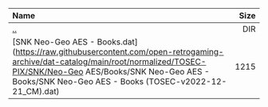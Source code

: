 |Name|Size|
|:---|---:|
|[..](../index.html)|DIR|
|[SNK Neo-Geo AES - Books.dat](https://raw.githubusercontent.com/open-retrogaming-archive/dat-catalog/main/root/normalized/TOSEC-PIX/SNK/Neo-Geo AES/Books/SNK Neo-Geo AES - Books/SNK Neo-Geo AES - Books (TOSEC-v2022-12-21_CM).dat)|1215|
